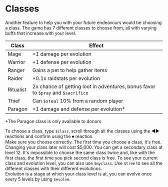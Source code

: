 # Classes

Another feature to help you with your future endeavours would be choosing a class. The game has 7 different classes to choose from, all with varying buffs that increase with your level.

| Class     | Effect                                                                           |
| --------- | -------------------------------------------------------------------------------- |
| Mage      | +1 damage per evolution                                                          |
| Warrior   | +1 defense per evolution                                                         |
| Ranger    | Gains a pet to help gather items                                                 |
| Raider    | +0.1x raidstats per evolution                                                    |
| Ritualist | 2x chance of getting loot in adventures, bonus favor to `$pray` and `$sacrifice` |
| Thief     | Can `$steal` 10% from a random player                                            |
| Paragon   | +1 damage and defense per evolution\*                                            |

\*The Paragon class is only available to donors

To choose a class, type `$class`, scroll through all the classes using the ◀️▶️ reactions and confirm using the ⏺ reaction.  
Make sure you choose correctly. The first time you choose a class, it's free. Changing your class later will cost \$5,000.
You can get a secondary class at level 12. It's impossible to choose the same class twice and, like with the first class, the first time you pick second class is free.
To see your current class and evolution level, you can also use `$myclass`. Use `$tree` to see all the different classes with their different evolutions.  
Evolution is a stage at which your class level is at, you can evolve once every 5 levels by using `$evolve`.
